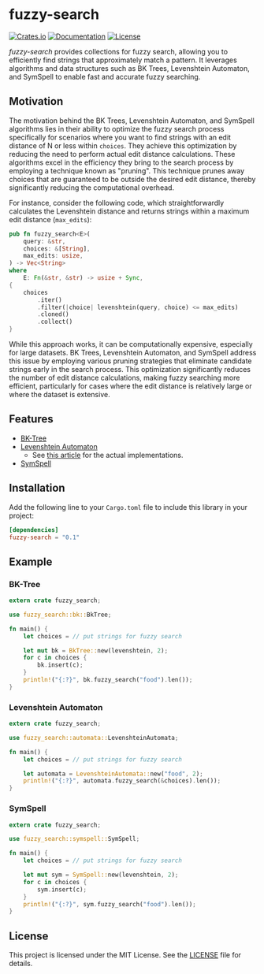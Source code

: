 # fuzzy-search

[![Crates.io](https://img.shields.io/crates/v/fuzzy-search.svg)](https://crates.io/crates/fuzzy-search)
[![Documentation](https://docs.rs/fuzzy-search/badge.svg)](https://docs.rs/fuzzy-search)
[![License](https://img.shields.io/crates/l/fuzzy-search.svg)](LICENSE)

*fuzzy-search* provides collections for fuzzy search,
allowing you to efficiently find strings that approximately match a pattern.
It leverages algorithms and data structures such as BK Trees,
Levenshtein Automaton, and SymSpell to enable fast and accurate fuzzy searching.

## Motivation

The motivation behind the BK Trees, Levenshtein Automaton, and SymSpell algorithms lies in their ability to optimize the fuzzy search process specifically for scenarios where you want to find strings with an edit distance of N or less within `choices`.
They achieve this optimization by reducing the need to perform actual edit distance calculations.
These algorithms excel in the efficiency they bring to the search process by employing a technique known as "pruning".
This technique prunes away choices that are guaranteed to be outside the desired edit distance, thereby significantly reducing the computational overhead.

For instance, consider the following code, which straightforwardly calculates the Levenshtein distance and returns strings within a maximum edit distance (`max_edits`):

```rust
pub fn fuzzy_search<E>(
    query: &str,
    choices: &[String],
    max_edits: usize,
) -> Vec<String>
where
    E: Fn(&str, &str) -> usize + Sync,
{
    choices
        .iter()
        .filter(|choice| levenshtein(query, choice) <= max_edits)
        .cloned()
        .collect()
}
```

While this approach works, it can be computationally expensive, especially for large datasets.
BK Trees, Levenshtein Automaton, and SymSpell address this issue by employing various pruning strategies that eliminate candidate strings early in the search process.
This optimization significantly reduces the number of edit distance calculations, making fuzzy searching more efficient, particularly for cases where the edit distance is relatively large or where the dataset is extensive.

## Features

- [BK-Tree](https://en.wikipedia.org/wiki/BK-tree)
- [Levenshtein Automaton](https://en.wikipedia.org/wiki/Levenshtein_automaton)
  - See
    [this article](http://blog.notdot.net/2010/07/Damn-Cool-Algorithms-Levenshtein-Automata)
    for the actual implementations.
- [SymSpell](https://github.com/wolfgarbe/SymSpell)

## Installation

Add the following line to your `Cargo.toml` file to include this library in your project:

```toml
[dependencies]
fuzzy-search = "0.1"
```

## Example

### BK-Tree

```rust
extern crate fuzzy_search;

use fuzzy_search::bk::BkTree;

fn main() {
    let choices = // put strings for fuzzy search

    let mut bk = BkTree::new(levenshtein, 2);
    for c in choices {
        bk.insert(c);
    }
    println!("{:?}", bk.fuzzy_search("food").len());
}
```

### Levenshtein Automaton

```rust
extern crate fuzzy_search;

use fuzzy_search::automata::LevenshteinAutomata;

fn main() {
    let choices = // put strings for fuzzy search

    let automata = LevenshteinAutomata::new("food", 2);
    println!("{:?}", automata.fuzzy_search(&choices).len());
}
```

### SymSpell

```rust
extern crate fuzzy_search;

use fuzzy_search::symspell::SymSpell;

fn main() {
    let choices = // put strings for fuzzy search

    let mut sym = SymSpell::new(levenshtein, 2);
    for c in choices {
        sym.insert(c);
    }
    println!("{:?}", sym.fuzzy_search("food").len());
}
```

## License

This project is licensed under the MIT License. See the [LICENSE](LICENSE) file for details.
